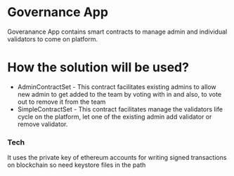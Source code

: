 # Governance App
Goveranance App contains smart contracts to manage admin and individual validators to come on platform. 

# How the solution will be used?
  - AdminContractSet - This contract facilitates existing admins to allow new admin to get added to the team by voting with in and also, to vote out to remove it from the team
  - SimpleContractSet - This contract facilitates manage the validators life cycle on the platform, let one of the existing admin add validator or remove validator.

### Tech
It uses the private key of ethereum accounts for writing signed transactions on blockchain so need keystore files in the path
